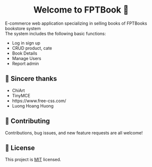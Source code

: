 <h1 align="center">Welcome to FPTBook  👋</h1>

E-commerce web application specializing in selling books of FPTBooks bookstore system
<br>
The system includes the following basic functions:
<br>
<ul>
        <li>Log in sign up</li>
        <li>CRUD product, cate</li>
        <li>Book Details</li>
        <li>Manage Users</li>
        <li>Report admin</li>
</ul>
  
## 💚 Sincere thanks
<ul>
        <li>ChiArt</li>
        <li>TinyMCE</li>
        <li>https://www.free-css.com/</li>
        <li>Luong Hoang Huong</li>
        
</ul>
  
## 🤝 Contributing

Contributions, bug issues, and new feature requests are all welcome!

## 📝 License

This project is <a href="https://github.com/zolmkoz/WebBookStore/blob/master/LICENSE">MIT</a> licensed.


